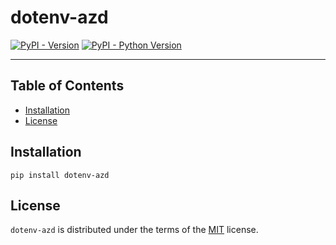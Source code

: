 # dotenv-azd

[![PyPI - Version](https://img.shields.io/pypi/v/dotenv-azd.svg)](https://pypi.org/project/dotenv-azd)
[![PyPI - Python Version](https://img.shields.io/pypi/pyversions/dotenv-azd.svg)](https://pypi.org/project/dotenv-azd)

-----

## Table of Contents

- [Installation](#installation)
- [License](#license)

## Installation

```console
pip install dotenv-azd
```

## License

`dotenv-azd` is distributed under the terms of the [MIT](https://spdx.org/licenses/MIT.html) license.
